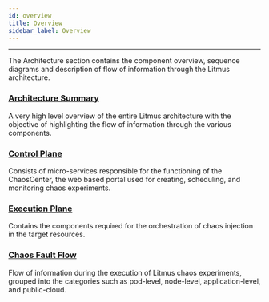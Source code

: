 ```yaml
---
id: overview
title: Overview
sidebar_label: Overview
---
```


---

The Architecture section contains the component overview, sequence diagrams and description of flow of information through the Litmus architecture.

### [Architecture Summary](architecture-summary.md)

A very high level overview of the entire Litmus architecture with the objective of highlighting the flow of information through the various components.

### [Control Plane](chaos-control-plane.md)

Consists of micro-services responsible for the functioning of the ChaosCenter, the web based portal used for creating, scheduling, and monitoring chaos experiments.

### [Execution Plane](chaos-execution-plane.md)

Contains the components required for the orchestration of chaos injection in the target resources.

### [Chaos Fault Flow](chaos-experiment-flow.md)

Flow of information during the execution of Litmus chaos experiments, grouped into the categories such as pod-level, node-level, application-level, and public-cloud.
